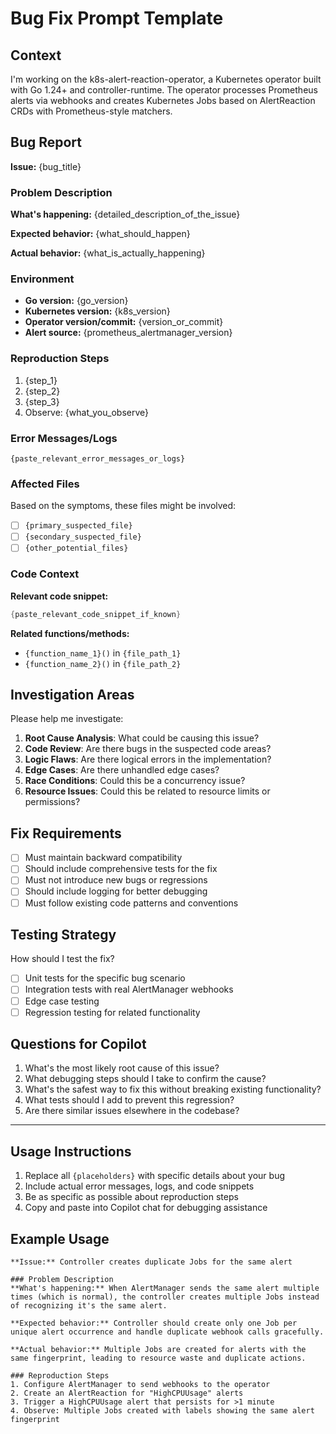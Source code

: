 # Bug Fix Prompt Template

## Context
I'm working on the k8s-alert-reaction-operator, a Kubernetes operator built with Go 1.24+ and controller-runtime. The operator processes Prometheus alerts via webhooks and creates Kubernetes Jobs based on AlertReaction CRDs with Prometheus-style matchers.

## Bug Report
**Issue:** {bug_title}

### Problem Description
**What's happening:** {detailed_description_of_the_issue}

**Expected behavior:** {what_should_happen}

**Actual behavior:** {what_is_actually_happening}

### Environment
- **Go version:** {go_version}
- **Kubernetes version:** {k8s_version}
- **Operator version/commit:** {version_or_commit}
- **Alert source:** {prometheus_alertmanager_version}

### Reproduction Steps
1. {step_1}
2. {step_2}
3. {step_3}
4. Observe: {what_you_observe}

### Error Messages/Logs
```
{paste_relevant_error_messages_or_logs}
```

### Affected Files
Based on the symptoms, these files might be involved:
- [ ] `{primary_suspected_file}`
- [ ] `{secondary_suspected_file}`
- [ ] `{other_potential_files}`

### Code Context
**Relevant code snippet:**
```go
{paste_relevant_code_snippet_if_known}
```

**Related functions/methods:**
- `{function_name_1}()` in `{file_path_1}`
- `{function_name_2}()` in `{file_path_2}`

## Investigation Areas
Please help me investigate:

1. **Root Cause Analysis**: What could be causing this issue?
2. **Code Review**: Are there bugs in the suspected code areas?
3. **Logic Flaws**: Are there logical errors in the implementation?
4. **Edge Cases**: Are there unhandled edge cases?
5. **Race Conditions**: Could this be a concurrency issue?
6. **Resource Issues**: Could this be related to resource limits or permissions?

## Fix Requirements
- [ ] Must maintain backward compatibility
- [ ] Should include comprehensive tests for the fix
- [ ] Must not introduce new bugs or regressions
- [ ] Should include logging for better debugging
- [ ] Must follow existing code patterns and conventions

## Testing Strategy
How should I test the fix?
- [ ] Unit tests for the specific bug scenario
- [ ] Integration tests with real AlertManager webhooks
- [ ] Edge case testing
- [ ] Regression testing for related functionality

## Questions for Copilot
1. What's the most likely root cause of this issue?
2. What debugging steps should I take to confirm the cause?
3. What's the safest way to fix this without breaking existing functionality?
4. What tests should I add to prevent this regression?
5. Are there similar issues elsewhere in the codebase?

---

## Usage Instructions
1. Replace all `{placeholders}` with specific details about your bug
2. Include actual error messages, logs, and code snippets
3. Be as specific as possible about reproduction steps
4. Copy and paste into Copilot chat for debugging assistance

## Example Usage
```
**Issue:** Controller creates duplicate Jobs for the same alert

### Problem Description
**What's happening:** When AlertManager sends the same alert multiple times (which is normal), the controller creates multiple Jobs instead of recognizing it's the same alert.

**Expected behavior:** Controller should create only one Job per unique alert occurrence and handle duplicate webhook calls gracefully.

**Actual behavior:** Multiple Jobs are created for alerts with the same fingerprint, leading to resource waste and duplicate actions.

### Reproduction Steps
1. Configure AlertManager to send webhooks to the operator
2. Create an AlertReaction for "HighCPUUsage" alerts
3. Trigger a HighCPUUsage alert that persists for >1 minute
4. Observe: Multiple Jobs created with labels showing the same alert fingerprint
```